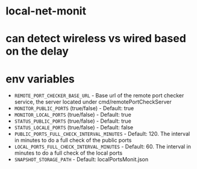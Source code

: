 # local-net-monit

# can detect wireless vs wired based on the delay

# env variables

- `REMOTE_PORT_CHECKER_BASE_URL` - Base url of the remote port checker service, the server located under cmd/remotePortCheckServer
- `MONITOR_PUBLIC_PORTS` (true/false) - Default: true
- `MONITOR_LOCAL_PORTS` (true/false) - Default: true
- `STATUS_PUBLIC_PORTS` (true/false) - Default: true
- `STATUS_LOCALE_PORTS` (true/false) - Default: false
- `PUBLIC_PORTS_FULL_CHECK_INTERVAL_MINUTES` - Default: 120. The interval in minutes to do a full check of the public ports
- `LOCAL_PORTS_FULL_CHECK_INTERVAL_MINUTES` - Default: 60. The interval in minutes to do a full check of the local ports
- `SNAPSHOT_STORAGE_PATH` - Default: localPortsMonit.json

